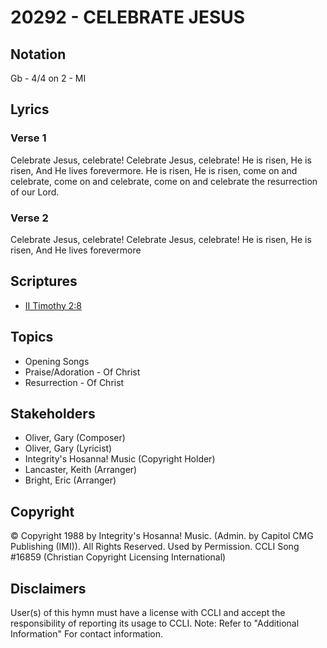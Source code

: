 # 20292 - CELEBRATE JESUS

## Notation

Gb - 4/4 on 2 - MI

## Lyrics

### Verse 1

Celebrate Jesus, celebrate! Celebrate Jesus, celebrate! He is risen, He is risen, And He lives forevermore. He is risen, He is risen, come on and celebrate, come on and celebrate, come on and celebrate the resurrection of our Lord.

### Verse 2

Celebrate Jesus, celebrate! Celebrate Jesus, celebrate! He is risen, He is risen, And He lives forevermore


## Scriptures

- [II Timothy 2:8](https://www.biblegateway.com/passage/?search=II%20Timothy%202%3A8)

## Topics

- Opening Songs
- Praise/Adoration - Of Christ
- Resurrection - Of Christ

## Stakeholders

- Oliver, Gary (Composer)
- Oliver, Gary (Lyricist)
- Integrity's Hosanna! Music (Copyright Holder)
- Lancaster, Keith (Arranger)
- Bright, Eric (Arranger)

## Copyright

© Copyright 1988 by Integrity's Hosanna! Music. (Admin. by Capitol CMG Publishing (IMI)). All Rights Reserved. Used by Permission. CCLI Song #16859
(Christian Copyright Licensing International)

## Disclaimers

User(s) of this hymn must have a license with CCLI and accept the responsibility of reporting its usage to CCLI.
Note: Refer to "Additional Information" For contact information.

